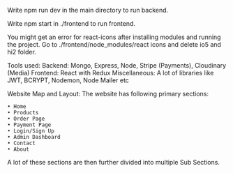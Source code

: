 Write npm run dev in the main directory to run backend.

Write npm start in ./frontend to run frontend.

You might get an error for react-icons after installing modules and running the project. Go to ./frontend/node_modules/react icons and delete io5 and hi2 folder.

Tools used:
Backend: Mongo, Express, Node, Stripe (Payments), Cloudinary (Media)
Frontend: React with Redux
Miscellaneous: A lot of libraries like JWT, BCRYPT, Nodemon, Node Mailer etc

Website Map and Layout:
The website has following primary sections:

    • Home
    • Products
    • Order Page
    • Payment Page
    • Login/Sign Up
    • Admin Dashboard
    • Contact
    • About
A lot of these sections are then further divided into multiple Sub Sections.


